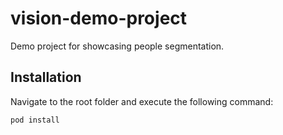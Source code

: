 # vision-demo-project

Demo project for showcasing people segmentation. 

## Installation
Navigate to the root folder and execute the following command:
```
pod install
```
